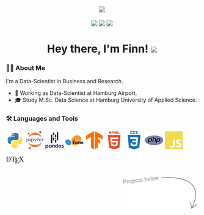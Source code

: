 <div id="header" align="center">
  <img width="128" src="https://api.dicebear.com/9.x/open-peeps/svg?seed=Zoey&accessories=glasses4&accessoriesProbability=100&clothingColor=6699cc&face=suspicious&facialHairProbability=0&head=short4&headContrastColor=a55728&mask[]" />
</div>
<br />
<div align="center">
  <a href="https://www.linkedin.com/in/finn-dohrn/" target="_blank"><img src="https://img.shields.io/badge/LinkedIn-blue?logo=linkedin&logoColor=white" /></a>
  <a href="#"><img src="https://komarev.com/ghpvc/?username=bitnulleins" /></a>
  <a href="#"><img src="https://img.shields.io/github/stars/bitnulleins" /></a>
</div>

<h1 align="center">
Hey there, I'm Finn! <img src="https://media.giphy.com/media/hvRJCLFzcasrR4ia7z/giphy.gif" width="30px"/>
</h1>

### :man_technologist: About Me

I'm a Data-Scientist in Business and Research.

* 🛫 Working as Data-Scientist at Hamburg Airport.
* 🎓 Study M.Sc. Data Science at Hamburg University of Applied Science.

### :hammer_and_wrench: Languages and Tools

<img src="https://github.com/devicons/devicon/blob/master/icons/python/python-original.svg" width="48" /> <img src="https://github.com/devicons/devicon/blob/master/icons/jupyter/jupyter-original-wordmark.svg" width="48" /> <img src="https://github.com/devicons/devicon/blob/master/icons/pandas/pandas-original-wordmark.svg" width="48" /> <img src="https://github.com/devicons/devicon/blob/master/icons/scikitlearn/scikitlearn-original.svg" width="48" /> <img src="https://github.com/devicons/devicon/blob/master/icons/tensorflow/tensorflow-original.svg" width="48" /> <img src="https://github.com/devicons/devicon/blob/master/icons/html5/html5-plain-wordmark.svg" width="48" /> <img src="https://github.com/devicons/devicon/blob/master/icons/css3/css3-plain-wordmark.svg" width="48" /> <img src="https://github.com/devicons/devicon/blob/master/icons/php/php-original.svg" width="48" /> <img src="https://github.com/devicons/devicon/blob/master/icons/javascript/javascript-plain.svg" width="48"> <img src="https://github.com/devicons/devicon/blob/master/icons/latex/latex-original.svg" width="48" />

<div align="right">
<a href="https://github.com/bitnulleins#user-59482102-pinned-items-reorder-form"><img src="https://raw.githubusercontent.com/bitnulleins/bitnulleins/main/ProjectsBelow.svg" width="200" /></a>
</div>
